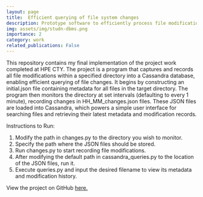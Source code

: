 ```yaml
---
layout: page
title:  Efficient querying of file system changes
description: Prototype software to efficiently process file modifications.
img: assets/img/studn-dbms.png
importance: 2
category: work
related_publications: False
---
```


This repository contains my final implementation of the project work completed at HPE CTY. The project is a program that captures and records all file modifications within a specified directory into a Cassandra database, enabling efficient querying of file changes. It begins by constructing an initial.json file containing metadata for all files in the target directory. The program then monitors the directory at set intervals (defaulting to every 1 minute), recording changes in HH_MM_changes.json files. These JSON files are loaded into Cassandra, which powers a simple user interface for searching files and retrieving their latest metadata and modification records.

Instructions to Run:

1. Modify the path in changes.py to the directory you wish to monitor.
2. Specify the path where the JSON files should be stored.
3. Run changes.py to start recording file modifications.
4. After modifying the default path in cassandra_queries.py to the location of the JSON files, run it.
5. Execute queries.py and input the desired filename to view its metadata and modification history.

View the project on GitHub [here.](https://github.com/sai-samarth/HPE_CTY_2023)